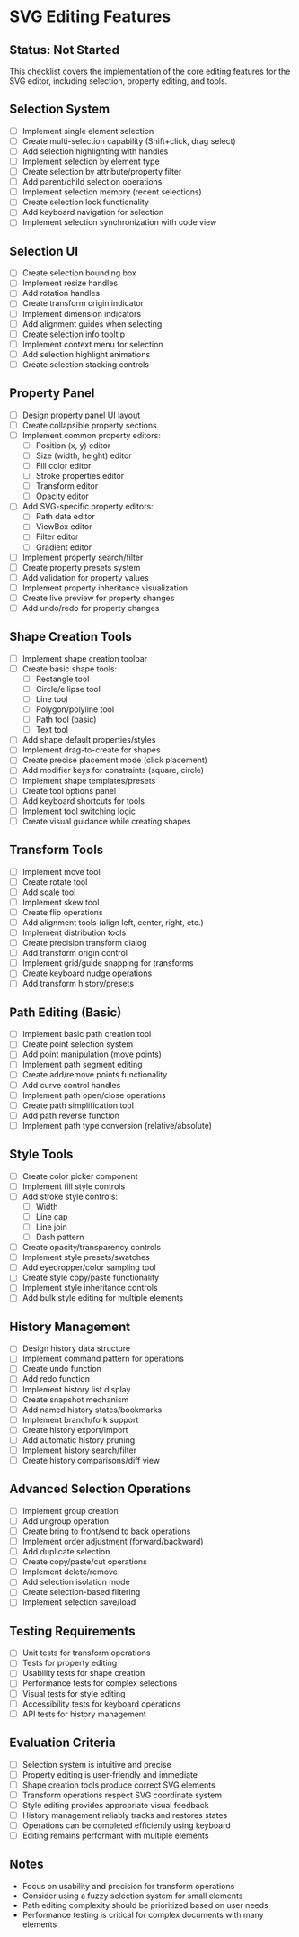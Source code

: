 # SVG Editing Features

## Status: Not Started

This checklist covers the implementation of the core editing features for the SVG editor, including selection, property editing, and tools.

## Selection System

- [ ] Implement single element selection
- [ ] Create multi-selection capability (Shift+click, drag select)
- [ ] Add selection highlighting with handles
- [ ] Implement selection by element type
- [ ] Create selection by attribute/property filter
- [ ] Add parent/child selection operations
- [ ] Implement selection memory (recent selections)
- [ ] Create selection lock functionality
- [ ] Add keyboard navigation for selection
- [ ] Implement selection synchronization with code view

## Selection UI

- [ ] Create selection bounding box
- [ ] Implement resize handles
- [ ] Add rotation handles
- [ ] Create transform origin indicator
- [ ] Implement dimension indicators
- [ ] Add alignment guides when selecting
- [ ] Create selection info tooltip
- [ ] Implement context menu for selection
- [ ] Add selection highlight animations
- [ ] Create selection stacking controls

## Property Panel

- [ ] Design property panel UI layout
- [ ] Create collapsible property sections
- [ ] Implement common property editors:
  - [ ] Position (x, y) editor
  - [ ] Size (width, height) editor
  - [ ] Fill color editor
  - [ ] Stroke properties editor
  - [ ] Transform editor
  - [ ] Opacity editor
- [ ] Add SVG-specific property editors:
  - [ ] Path data editor
  - [ ] ViewBox editor
  - [ ] Filter editor
  - [ ] Gradient editor
- [ ] Implement property search/filter
- [ ] Create property presets system
- [ ] Add validation for property values
- [ ] Implement property inheritance visualization
- [ ] Create live preview for property changes
- [ ] Add undo/redo for property changes

## Shape Creation Tools

- [ ] Implement shape creation toolbar
- [ ] Create basic shape tools:
  - [ ] Rectangle tool
  - [ ] Circle/ellipse tool
  - [ ] Line tool
  - [ ] Polygon/polyline tool
  - [ ] Path tool (basic)
  - [ ] Text tool
- [ ] Add shape default properties/styles
- [ ] Implement drag-to-create for shapes
- [ ] Create precise placement mode (click placement)
- [ ] Add modifier keys for constraints (square, circle)
- [ ] Implement shape templates/presets
- [ ] Create tool options panel
- [ ] Add keyboard shortcuts for tools
- [ ] Implement tool switching logic
- [ ] Create visual guidance while creating shapes

## Transform Tools

- [ ] Implement move tool
- [ ] Create rotate tool
- [ ] Add scale tool
- [ ] Implement skew tool
- [ ] Create flip operations
- [ ] Add alignment tools (align left, center, right, etc.)
- [ ] Implement distribution tools
- [ ] Create precision transform dialog
- [ ] Add transform origin control
- [ ] Implement grid/guide snapping for transforms
- [ ] Create keyboard nudge operations
- [ ] Add transform history/presets

## Path Editing (Basic)

- [ ] Implement basic path creation tool
- [ ] Create point selection system
- [ ] Add point manipulation (move points)
- [ ] Implement path segment editing
- [ ] Create add/remove points functionality
- [ ] Add curve control handles
- [ ] Implement path open/close operations
- [ ] Create path simplification tool
- [ ] Add path reverse function
- [ ] Implement path type conversion (relative/absolute)

## Style Tools

- [ ] Create color picker component
- [ ] Implement fill style controls
- [ ] Add stroke style controls:
  - [ ] Width
  - [ ] Line cap
  - [ ] Line join
  - [ ] Dash pattern
- [ ] Create opacity/transparency controls
- [ ] Implement style presets/swatches
- [ ] Add eyedropper/color sampling tool
- [ ] Create style copy/paste functionality
- [ ] Implement style inheritance controls
- [ ] Add bulk style editing for multiple elements

## History Management

- [ ] Design history data structure
- [ ] Implement command pattern for operations
- [ ] Create undo function
- [ ] Add redo function
- [ ] Implement history list display
- [ ] Create snapshot mechanism
- [ ] Add named history states/bookmarks
- [ ] Implement branch/fork support
- [ ] Create history export/import
- [ ] Add automatic history pruning
- [ ] Implement history search/filter
- [ ] Create history comparisons/diff view

## Advanced Selection Operations

- [ ] Implement group creation
- [ ] Add ungroup operation
- [ ] Create bring to front/send to back operations
- [ ] Implement order adjustment (forward/backward)
- [ ] Add duplicate selection
- [ ] Create copy/paste/cut operations
- [ ] Implement delete/remove
- [ ] Add selection isolation mode
- [ ] Create selection-based filtering
- [ ] Implement selection save/load

## Testing Requirements

- [ ] Unit tests for transform operations
- [ ] Tests for property editing
- [ ] Usability tests for shape creation
- [ ] Performance tests for complex selections
- [ ] Visual tests for style editing
- [ ] Accessibility tests for keyboard operations
- [ ] API tests for history management

## Evaluation Criteria

- [ ] Selection system is intuitive and precise
- [ ] Property editing is user-friendly and immediate
- [ ] Shape creation tools produce correct SVG elements
- [ ] Transform operations respect SVG coordinate system
- [ ] Style editing provides appropriate visual feedback
- [ ] History management reliably tracks and restores states
- [ ] Operations can be completed efficiently using keyboard
- [ ] Editing remains performant with multiple elements

## Notes

- Focus on usability and precision for transform operations
- Consider using a fuzzy selection system for small elements
- Path editing complexity should be prioritized based on user needs
- Performance testing is critical for complex documents with many elements
